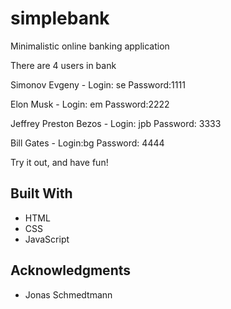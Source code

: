 # simplebank
Minimalistic online banking application

There are 4 users in bank

Simonov Evgeny - Login: se Password:1111

Elon Musk - Login: em Password:2222

Jeffrey Preston Bezos - Login: jpb Password: 3333

Bill Gates - Login:bg Password: 4444

Try it out, and have fun!

## Built With

  * HTML
  * CSS
  * JavaScript


## Acknowledgments

  * Jonas Schmedtmann
